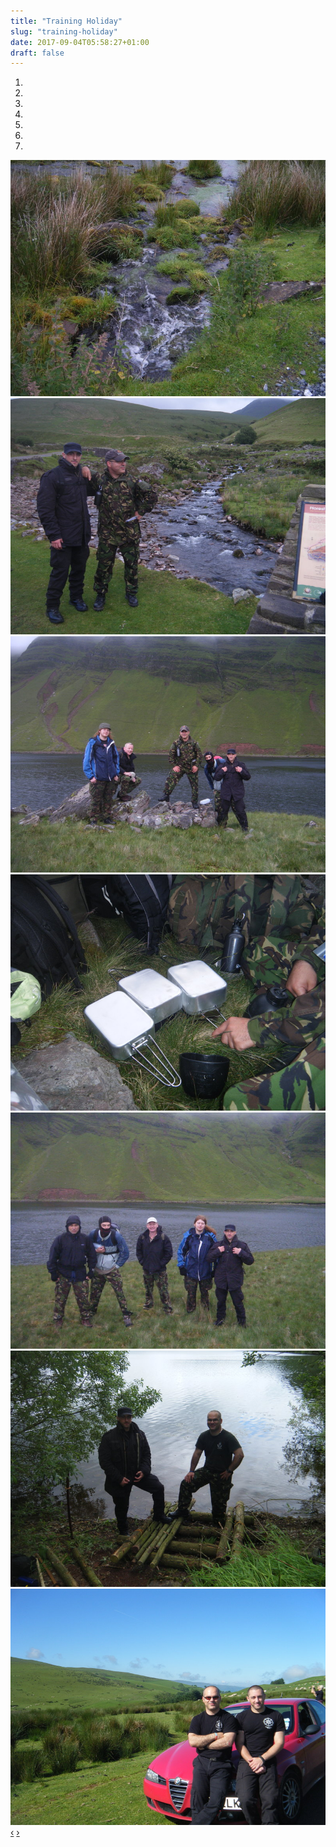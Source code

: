 ```yaml
---
title: "Training Holiday"
slug: "training-holiday"
date: 2017-09-04T05:58:27+01:00
draft: false
---
```


<div id="carousel-bootstrap-14" data-nid="14" class="carousel slide">
   <div class="bullets-control">
      <ol class="carousel-indicators">
         <li data-target="#carousel-bootstrap-14" data-slide-to="0" class="bullet active"></li>
         <li data-target="#carousel-bootstrap-14" data-slide-to="1" class="bullet "></li>
         <li data-target="#carousel-bootstrap-14" data-slide-to="2" class="bullet "></li>
         <li data-target="#carousel-bootstrap-14" data-slide-to="3" class="bullet "></li>
         <li data-target="#carousel-bootstrap-14" data-slide-to="4" class="bullet "></li>
         <li data-target="#carousel-bootstrap-14" data-slide-to="5" class="bullet "></li>
         <li data-target="#carousel-bootstrap-14" data-slide-to="6" class="bullet "></li>
      </ol>
   </div>
   <div class="carousel-inner">
      <div class="item active">
         <img src="/carousel_images/DSCF1108_small.JPG" alt="" />
      </div>
      <div class="item">
         <img src="/carousel_images/DSCF1113_small.JPG" alt="" />
      </div>
      <div class="item">
         <img src="/carousel_images/DSCF1126_small.JPG" alt="" />
      </div>
      <div class="item">
         <img src="/carousel_images/DSCF1127_small.JPG" alt="" />
      </div>
      <div class="item">
         <img src="/carousel_images/DSCF1130_small.JPG" alt="" />
      </div>
      <div class="item">
         <img src="/carousel_images/DSCF1159_small.JPG" alt="" />
      </div>
      <div class="item">
         <img src="/carousel_images/DSCF1197_small.JPG" alt="" />
      </div>
   </div>
   <!-- .carousel-inner -->
   <!--  next and previous controls here
      href values must reference the id for this carousel -->
   <a class="carousel-control left" href="#carousel-bootstrap-14" data-slide="prev">&lsaquo;</a>
   <a class="carousel-control right" href="#carousel-bootstrap-14" data-slide="next">&rsaquo;</a>
</div>
